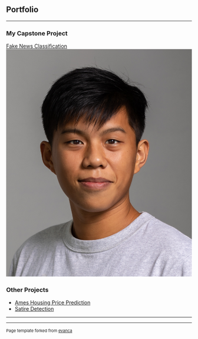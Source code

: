 ## Portfolio

---

### My Capstone Project

[Fake News Classification](/FakeNewsClassification/)
<img src="images/GA Portraits 30 Sep 2019_118.jpg?raw=true"/>



### Other Projects

- [Ames Housing Price Prediction](/Project2Ames/)
- [Satire Detection](/Satire-Detection/)


---




---
<p style="font-size:11px">Page template forked from <a href="https://github.com/evanca/quick-portfolio">evanca</a></p>
<!-- Remove above link if you don't want to attibute -->
